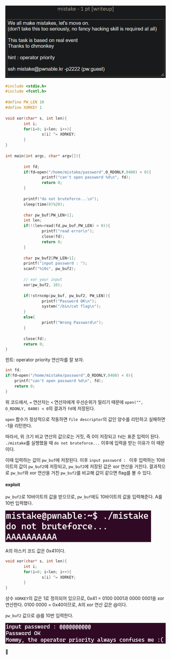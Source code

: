![](Attachments/{A13617A2-88AD-4A42-8FD9-EF04F71CDB8E}.png)


```c
#include <stdio.h>
#include <fcntl.h>

#define PW_LEN 10
#define XORKEY 1

void xor(char* s, int len){
        int i;
        for(i=0; i<len; i++){
                s[i] ^= XORKEY;
        }
}

int main(int argc, char* argv[]){

        int fd;
        if(fd=open("/home/mistake/password",O_RDONLY,0400) < 0){
                printf("can't open password %d\n", fd);
                return 0;
        }

        printf("do not bruteforce...\n");
        sleep(time(0)%20);

        char pw_buf[PW_LEN+1];
        int len;
        if(!(len=read(fd,pw_buf,PW_LEN) > 0)){
                printf("read error\n");
                close(fd);
                return 0;
        }

        char pw_buf2[PW_LEN+1];
        printf("input password : ");
        scanf("%10s", pw_buf2);

        // xor your input
        xor(pw_buf2, 10);

        if(!strncmp(pw_buf, pw_buf2, PW_LEN)){
                printf("Password OK\n");
                system("/bin/cat flag\n");
        }
        else{
                printf("Wrong Password\n");
        }

        close(fd);
        return 0;
}
```

힌트: operator priority
연산자를 잘 보자.

```c
int fd;
if(fd=open("/home/mistake/password",O_RDONLY,0400) < 0){
	printf("can't open password %d\n", fd);
	return 0;
}
```

위 코드에서, `=` 연산자는 `<` 연산자에게 우선순위가 밀리기 때문에 `open("", O_RDONLY, 0400) < 0`의 결과가 `fd`에 저장된다.

`open` 함수가 정상적으로 작동하면 `file descriptor`의 값인 양수를 리턴하고 실패하면 -1을 리턴한다.

따라서, 위 크기 비교 연산의 값으로는 거짓, 즉 0이 저장되고 `fd`는 표준 입력이 된다.
`./mistake`를 실행했을 때 `do not bruteforce...` 이후에 입력을 받는 이유가 이 때문이다.

이때 입력하는 값이 `pw_buf`에 저장된다.
이후 `input password : ` 이후 입력하는 10바이트의 값이 `pw_buf2`에 저장되고, `pw_buf2`에 저장된 값은 xor 연산을 거친다.
결과적으로 `pw_buf`와 xor 연산을 거친 `pw_buf2`를 비교해 값이 같으면 flag를 볼 수 있다.

#### exploit

`pw_buf2`로 10바이트의 값을 받으므로, `pw_buf`에도 10바이트의 값을 입력해준다.
A를 10번 입력했다.

![](Attachments/{66FFAC9F-6F2D-4CDE-96CA-A9286A52E708}.png)

A의 아스키 코드 값은 0x41이다.

```c
void xor(char* s, int len){
        int i;
        for(i=0; i<len; i++){
                s[i] ^= XORKEY;
        }
}
```

상수 `XORKEY`의 값은 1로 정의되어 있으므로, 0x41 = 0100 0001과 0000 0001을 xor 연산한다.
0100 0000 = 0x40이므로, A의 xor 연산 값은 @이다.

`pw_buf2` 값으로 @를 10번 입력한다.

![](Attachments/{FAC8B0F9-6CC1-4A29-9CA3-4FAB042E335C}.png)

🚩